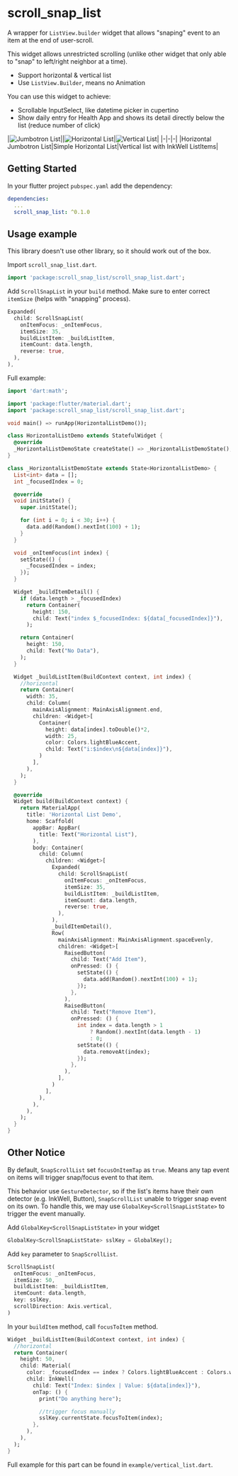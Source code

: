 # scroll_snap_list

A wrapper for `ListView.builder` widget that allows "snaping" event to an item at the end of user-scroll.

This widget allows unrestricted scrolling (unlike other widget that only able to "snap" to left/right neighbor at a time).
- Support horizontal & vertical list
- Use `ListView.Builder`, means no Animation

You can use this widget to achieve:
- Scrollable InputSelect, like datetime picker in cupertino
- Show daily entry for Health App and shows its detail directly below the list (reduce number of click)

|![Jumbotron List](https://raw.githubusercontent.com/MSVCode/scroll_snap_list/master/readme_data/jumbotron_list.gif)||![Horizontal List](https://raw.githubusercontent.com/MSVCode/scroll_snap_list/master/readme_data/horizontal_list.gif)|![Vertical List](https://raw.githubusercontent.com/MSVCode/scroll_snap_list/master/readme_data/vertical_list.gif)|
|-|-|-|
|Horizontal Jumbotron List|Simple Horizontal List|Vertical list with InkWell ListItems|

## Getting Started
In your flutter project `pubspec.yaml` add the dependency:
```yaml
dependencies:
  ...
  scroll_snap_list: ^0.1.0
```

## Usage example
This library doesn't use other library, so it should work out of the box.

Import `scroll_snap_list.dart`.

```dart
import 'package:scroll_snap_list/scroll_snap_list.dart';
```

Add `ScrollSnapList` in your `build` method. Make sure to enter correct `itemSize` (helps with "snapping" process).
```dart
Expanded(
  child: ScrollSnapList(
    onItemFocus: _onItemFocus,
    itemSize: 35,
    buildListItem: _buildListItem,
    itemCount: data.length,
    reverse: true,
  ),
),
```

Full example:
```dart
import 'dart:math';

import 'package:flutter/material.dart';
import 'package:scroll_snap_list/scroll_snap_list.dart';

void main() => runApp(HorizontalListDemo());

class HorizontalListDemo extends StatefulWidget {
  @override
  _HorizontalListDemoState createState() => _HorizontalListDemoState();
}

class _HorizontalListDemoState extends State<HorizontalListDemo> {
  List<int> data = [];
  int _focusedIndex = 0;

  @override
  void initState() {
    super.initState();

    for (int i = 0; i < 30; i++) {
      data.add(Random().nextInt(100) + 1);
    }
  }

  void _onItemFocus(int index) {
    setState(() {
      _focusedIndex = index;
    });
  }

  Widget _buildItemDetail() {
    if (data.length > _focusedIndex)
      return Container(
        height: 150,
        child: Text("index $_focusedIndex: ${data[_focusedIndex]}"),
      );

    return Container(
      height: 150,
      child: Text("No Data"),
    );
  }

  Widget _buildListItem(BuildContext context, int index) {
    //horizontal
    return Container(
      width: 35,
      child: Column(
        mainAxisAlignment: MainAxisAlignment.end,
        children: <Widget>[
          Container(
            height: data[index].toDouble()*2,
            width: 25,
            color: Colors.lightBlueAccent,
            child: Text("i:$index\n${data[index]}"),
          )
        ],
      ),
    );
  }

  @override
  Widget build(BuildContext context) {
    return MaterialApp(
      title: 'Horizontal List Demo',
      home: Scaffold(
        appBar: AppBar(
          title: Text("Horizontal List"),
        ),
        body: Container(
          child: Column(
            children: <Widget>[
              Expanded(
                child: ScrollSnapList(
                  onItemFocus: _onItemFocus,
                  itemSize: 35,
                  buildListItem: _buildListItem,
                  itemCount: data.length,
                  reverse: true,
                ),
              ),
              _buildItemDetail(),
              Row(
                mainAxisAlignment: MainAxisAlignment.spaceEvenly,
                children: <Widget>[
                  RaisedButton(
                    child: Text("Add Item"),
                    onPressed: () {
                      setState(() {
                        data.add(Random().nextInt(100) + 1);
                      });
                    },
                  ),
                  RaisedButton(
                    child: Text("Remove Item"),
                    onPressed: () {
                      int index = data.length > 1
                          ? Random().nextInt(data.length - 1)
                          : 0;
                      setState(() {
                        data.removeAt(index);
                      });
                    },
                  ),
                ],
              )
            ],
          ),
        ),
      ),
    );
  }
}
```

## Other Notice
By default, `SnapScrollList` set `focusOnItemTap` as `true`. Means any tap event on items will trigger snap/focus event to that item.

This behavior use `GestureDetector`, so if the list's items have their own detector (e.g. InkWell, Button), `SnapScrollList` unable to trigger snap event on its own. To handle this, we may use `GlobalKey<ScrollSnapListState>` to trigger the event manually.

Add `GlobalKey<ScrollSnapListState>` in your widget
```dart
GlobalKey<ScrollSnapListState> sslKey = GlobalKey();
```

Add `key` parameter to `SnapScrollList`.
```dart
ScrollSnapList(
  onItemFocus: _onItemFocus,
  itemSize: 50,
  buildListItem: _buildListItem,
  itemCount: data.length,
  key: sslKey,
  scrollDirection: Axis.vertical,
)
```

In your `buildItem` method, call `focusToItem` method.
```dart
Widget _buildListItem(BuildContext context, int index) {
  //horizontal
  return Container(
    height: 50,
    child: Material(
      color: _focusedIndex == index ? Colors.lightBlueAccent : Colors.white,
      child: InkWell(
        child: Text("Index: $index | Value: ${data[index]}"),
        onTap: () {
          print("Do anything here");

          //trigger focus manually
          sslKey.currentState.focusToItem(index);
        },
      ),
    ),
  );
}
```

Full example for this part can be found in `example/vertical_list.dart`.